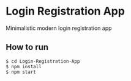 # Login Registration App
Minimalistic modern login registration app

## How to run

```
$ cd Login-Registration-App
$ npm install
$ npm start
```